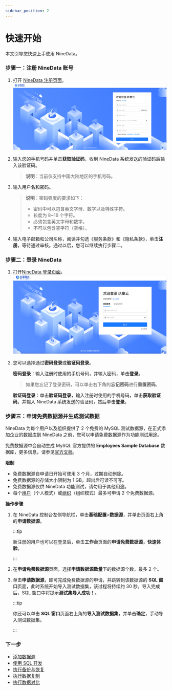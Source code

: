 ```yaml
---
sidebar_position: 2
---
```


# 快速开始

本文引导您快速上手使用 NineData。

### 步骤一：注册 NineData 账号

1. 打开 [NineData 注册页面](https://console.9z.cloud/user/register)。![registration](./image/registration.png)

2. 输入您的手机号码并单击**获取验证码**，收到 NineData 系统发送的验证码后输入该验证码。

   > **说明**：当前仅支持中国大陆地区的手机号码。

3. 输入用户名和密码。

   > **说明**：密码强度的要求如下：
   >
   > - 密码中可以包含英文字母、数字以及特殊字符。
   > - 长度为 8~16 个字符。
   > - 必须包含英文字母和数字。
   > - 不可以包含空字符（空格）。

4. 输入电子邮箱和公司名称，阅读并勾选《服务条款》和《隐私条款》，单击**注册**，等待通过审核。通过以后，您可以继续执行步骤二。

### 步骤二：登录 NineData

1. 打开[NineData 登录页面](https://console.9z.cloud/)。![login](./image/login.png)

2. 您可以选择通过**密码登录**或**验证码登录**。

   **密码登录**：输入注册时使用的手机号码，并输入密码，单击**登录**。

   > 如果您忘记了登录密码，可以单击右下角的**忘记密码**进行**重置密码**。

   **验证码登录**：单击**验证码登录**，输入注册时使用的手机号码，单击**获取验证码**，并输入 NineData 系统发送的验证码，然后单击**登录**。

### 步骤三：申请免费数据源并生成测试数据

NineData 为每个用户以及组织提供了 2 个免费的 MySQL 测试数据源，在正式添加企业的数据库到 NineData 之前，您可以申请免费数据源作为功能测试用途。

免费数据源中会自动生成 MySQL 官方提供的 **Employees Sample Database** 数据库，更多信息，请参见[官方文档](https://dev.mysql.com/doc/employee/en/employees-preface.html)。

**限制**

- 免费数据源自申请日开始可使用 3 个月，过期自动删除。
- 免费数据源的存储大小限制为 1 GB，超出后可读不可写。
- 免费数据源仅供 NineData 功能测试，请勿用于其他用途。
- 每个[用户](./account/intro_account#user)（个人模式）或[组织](./account/intro_account#organization)（组织模式）最多可申请 2 个免费数据源。

**操作步骤**

1. 在 NineData 控制台左侧导航栏，单击**基础配置**>**数据源**，并单击页面右上角的**申请数据源**。

   :::tip

   新注册的用户也可以在登录后，单击**工作台**页面的**申请免费数据源，快速体验**。

   :::

2. 在**申请免费数据源**页面，选择**申请数据源数量**下的数据源个数，最多 2 个。

3. 单击**申请数据源**，即可完成免费数据源的申请，并跳转到该数据源的 **SQL 窗口**页面，此时系统开始导入测试数据集，该过程将持续约 30 秒。导入完成后，SQL 窗口中将提示**测试集导入成功！**。

   :::tip

   你还可以单击 **SQL 窗口**页面右上角的**导入测试数据集**，并单击**确定**，手动导入测试数据集。

   :::

### 下一步

* [添加数据源](/configuration/datasource.md)
* [使用 SQL 开发](/sqldev/intro_sqldev.md)
* [执行备份与恢复](/backup_and_restore/intro_back.md)
* [执行数据复制](/replication/intro_repli.md)
* [执行数据对比](/compare/intro_comp.md)
